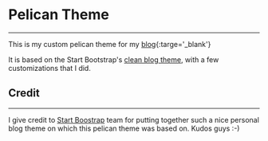 # Pelican Theme
----------------

This is my custom pelican theme for my [blog](http://liyosi.com){:targe='_blank'}

It is based on the Start Bootstrap's [clean blog theme](https://blackrockdigital.github.io/startbootstrap-clean-blog/), with a few customizations that I did.

## Credit
----------
I give credit to [Start Boostrap](https://startbootstrap.com/) team for putting together such a
nice personal blog theme on which this pelican theme was based on. Kudos guys :-)
